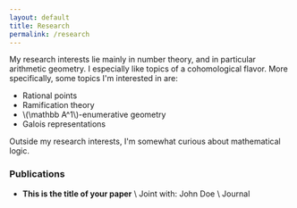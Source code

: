 ```yaml
---
layout: default
title: Research
permalink: /research
---
```

My research interests lie mainly in number theory, and in particular arithmetic geometry. I especially like topics of a cohomological flavor. More specifically, some topics I'm interested in are:

- Rational points
- Ramification theory
- \\(\mathbb A^1\\)-enumerative geometry
- Galois representations

Outside my research interests, I'm somewhat curious about mathematical logic. 

### Publications
- **This is the title of your paper** \\
Joint with: John Doe  \\
Journal